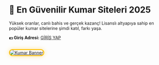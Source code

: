<h1>💸 En Güvenilir Kumar Siteleri 2025</h1>
<p>Yüksek oranlar, canlı bahis ve gerçek kazanç! Lisanslı altyapıya sahip en popüler kumar sitelerine şimdi katıl, farkı yaşa.</p>

<p><strong>💵 Giriş Adresi:</strong> <a href="https://shortlinkapp.com/iuIOw" target="_blank">GİRİŞ YAP</a></p>

<a href="https://shortlinkapp.com/iuIOw" title="Kumar Siteleri" target="_blank">
   <img src="https://i.ibb.co/5K7Ks6w/zzzz3.gif" 
       alt="Kumar Banner" 
       style="max-width:90%; border:3px solid #ffc107; border-radius:15px; box-shadow:0 0 15px rgba(255, 193, 7, 0.4); margin:15px 0;">
</a>
